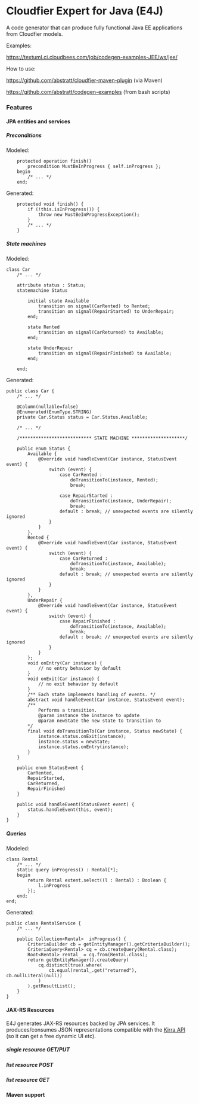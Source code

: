 Cloudfier Expert for Java (E4J)
==============

A code generator that can produce fully functional Java EE applications from Cloudfier models. 

Examples: 

https://textuml.ci.cloudbees.com/job/codegen-examples-JEE/ws/jee/

How to use:

https://github.com/abstratt/cloudfier-maven-plugin (via Maven)

https://github.com/abstratt/codegen-examples (from bash scripts)

### Features

#### JPA entities and services 

##### Preconditions

Modeled:
```
    protected operation finish()
        precondition MustBeInProgress { self.inProgress };
    begin
        /* ... */
    end;
```

Generated:
```
    protected void finish() {
        if (!this.isInProgress()) {
            throw new MustBeInProgressException();
        }
        /* ... */
    }
```

##### State machines

Modeled:

```
class Car
    /* ... */
    
    attribute status : Status;
    statemachine Status

        initial state Available
            transition on signal(CarRented) to Rented;
            transition on signal(RepairStarted) to UnderRepair;
        end;

        state Rented
            transition on signal(CarReturned) to Available;
        end;

        state UnderRepair
            transition on signal(RepairFinished) to Available;
        end;

    end;
```

Generated:
```
public class Car {
    /* ... */
    
    @Column(nullable=false)
    @Enumerated(EnumType.STRING)
    private Car.Status status = Car.Status.Available;
    
    /* ... */
    
    /*************************** STATE MACHINE ********************/
    
    public enum Status {
        Available {
            @Override void handleEvent(Car instance, StatusEvent event) {
                switch (event) {
                    case CarRented :
                        doTransitionTo(instance, Rented);
                        break;
                    
                    case RepairStarted :
                        doTransitionTo(instance, UnderRepair);
                        break;
                    default : break; // unexpected events are silently ignored 
                }
            }                       
        },
        Rented {
            @Override void handleEvent(Car instance, StatusEvent event) {
                switch (event) {
                    case CarReturned :
                        doTransitionTo(instance, Available);
                        break;
                    default : break; // unexpected events are silently ignored 
                }
            }                       
        },
        UnderRepair {
            @Override void handleEvent(Car instance, StatusEvent event) {
                switch (event) {
                    case RepairFinished :
                        doTransitionTo(instance, Available);
                        break;
                    default : break; // unexpected events are silently ignored 
                }
            }                       
        };
        void onEntry(Car instance) {
            // no entry behavior by default
        }
        void onExit(Car instance) {
            // no exit behavior by default
        }
        /** Each state implements handling of events. */
        abstract void handleEvent(Car instance, StatusEvent event);
        /** 
            Performs a transition.
            @param instance the instance to update
            @param newState the new state to transition to 
        */
        final void doTransitionTo(Car instance, Status newState) {
            instance.status.onExit(instance);
            instance.status = newState;
            instance.status.onEntry(instance);
        }
    }
    
    public enum StatusEvent {
        CarRented,
        RepairStarted,
        CarReturned,
        RepairFinished
    }
    
    public void handleEvent(StatusEvent event) {
        status.handleEvent(this, event);
    }
}
```

##### Queries

Modeled:
```
class Rental
    /* ... */
    static query inProgress() : Rental[*];
    begin
        return Rental extent.select((l : Rental) : Boolean {
            l.inProgress
        });
    end;
end;
```

Generated:

```
public class RentalService {
    /* ... */
    
    public Collection<Rental>  inProgress() {
        CriteriaBuilder cb = getEntityManager().getCriteriaBuilder();
        CriteriaQuery<Rental> cq = cb.createQuery(Rental.class);
        Root<Rental> rental_ = cq.from(Rental.class);
        return getEntityManager().createQuery(
            cq.distinct(true).where(
                cb.equal(rental_.get("returned"), cb.nullLiteral(null))
            )
        ).getResultList();
    }
}
```

#### JAX-RS Resources

E4J generates JAX-RS resources backed by JPA services. It produces/consumes JSON representations compatible with the [Kirra API](http://github.com/abstratt/kirra) (so it can get a free dynamic UI etc).

##### single resource GET/PUT

##### list resource POST

##### list resource GET

#### Maven support
